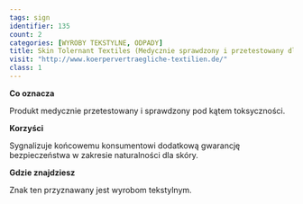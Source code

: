 ```yaml
---
tags: sign
identifier: 135
count: 2
categories: [WYROBY TEKSTYLNE, ODPADY]
title: Skin Tolernant Textiles (Medycznie sprawdzony i przetestowany dla toksyn)
visit: "http://www.koerpervertraegliche-textilien.de/"
class: 1
---
```

**Co oznacza**

Produkt medycznie przetestowany i sprawdzony pod kątem toksyczności.

**Korzyści**

Sygnalizuje końcowemu konsumentowi dodatkową gwarancję bezpieczeństwa w zakresie naturalności dla skóry.

**Gdzie znajdziesz**

Znak ten przyznawany jest wyrobom tekstylnym.
